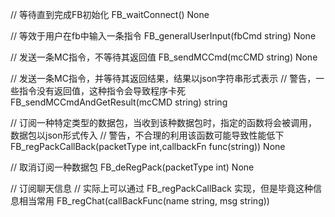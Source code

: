 
// 等待直到完成FB初始化
FB_waitConnect() None

// 等效于用户在fb中输入一条指令
FB_generalUserInput(fbCmd string) None

// 发送一条MC指令，不等待其返回值
FB_sendMCCmd(mcCMD string) None

// 发送一条MC指令，并等待其返回结果，结果以json字符串形式表示
// 警告，一些指令没有返回值，这种指令会导致程序卡死
FB_sendMCCmdAndGetResult(mcCMD string) string

// 订阅一种特定类型的数据包，当收到该种数据包时，指定的函数将会被调用，数据包以json形式传入
// 警告，不合理的利用该函数可能导致性能低下
FB_regPackCallBack(packetType int,callbackFn func(string)) None

// 取消订阅一种数据包
FB_deRegPack(packetType int) None

// 订阅聊天信息
// 实际上可以通过 FB_regPackCallBack 实现，但是毕竟这种信息相当常用
FB_regChat(callBackFunc(name string, msg string))

